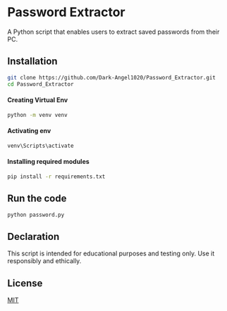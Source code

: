 
# Password Extractor

A Python script that enables users to extract saved passwords from their PC.

## Installation

```bash
git clone https://github.com/Dark-Angel1020/Password_Extractor.git
cd Password_Extractor
```

#### Creating Virtual Env

```bash
python -m venv venv
```

#### Activating env

```bash
venv\Scripts\activate
```

#### Installing required modules

```bash
pip install -r requirements.txt
```

## Run the code
```bash
python password.py
```

## Declaration

This script is intended for educational purposes and testing only. Use it responsibly and ethically.

## License

[MIT](https://github.com/Dark-Angel1020/Password_Extractor/blob/main/LICENSE)
